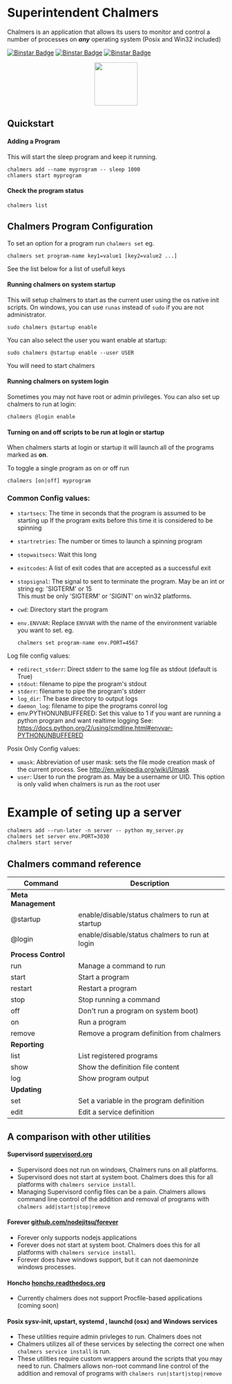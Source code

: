 Superintendent Chalmers
========================

Chalmers is an application that allows its users to monitor and control a
number of processes on ***any*** operating system (Posix and Win32 included)

[![Binstar Badge](https://binstar.org/binstar/chalmers/badges/build.svg)](https://binstar.org/binstar/chalmers/builds)
[![Binstar Badge](https://binstar.org/binstar/chalmers/badges/version.svg)](https://binstar.org/binstar/chalmers)
[![Binstar Badge](https://binstar.org/binstar/chalmers/badges/installer/conda.svg)](https://conda.binstar.org/binstar)

<center>
    <img src=https://raw.githubusercontent.com/Binstar/chalmers/master/img/chalmers.gif style="margin-left: auto; margin-right: auto;" align="middle" width="100px">
</center>

## Quickstart

#### Adding a Program

This will start the sleep program and keep it running.

    chalmers add --name myprogram -- sleep 1000
    chlamers start myprogram


#### Check the program status

    chalmers list

## Chalmers Program Configuration

To set an option for a program run `chalmers set` eg.

```
chalmers set program-name key1=value1 [key2=value2 ...]
```

See the list below for a list of usefull keys


#### Running chalmers on system startup 

This will setup chalmers to start as the current user using the os native init scripts. 
On windows, you can use `runas` instead of `sudo` if you are not administrator. 

    sudo chalmers @startup enable


You can also select the user you want enable at startup:

    sudo chalmers @startup enable --user USER

You will need to start chalmers 

#### Running chalmers on system login
 
Sometimes you may not have root or admin privileges. You can also set up chalmers to run at 
login: 

    chalmers @login enable

#### Turning on and off scripts to be run at login or startup

When chalmers starts at login or startup it will launch all of the programs marked as **on**.

To toggle a single program as on or off run

    chalmers [on|off] myprogram  


### Common Config values:

  * `startsecs`: The time in seconds that the program is assumed to be starting up
    If the program exits before this time it is considered to be spinning
  * `startretries`: The number or times to launch a spinning program
  * `stopwaitsecs`: Wait this long
  * `exitcodes`: A list of exit codes that are accepted as a successful exit 
  * `stopsignal`: The signal to sent to terminate the program. May be an int or string eg: 'SIGTERM' or 15  
    This must be only 'SIGTERM' or 'SIGINT' on win32 platforms.
  * `cwd`: Directory start the program
  * `env.ENVVAR`: Replace `ENVVAR` with the name of the environment variable you want to set.
    eg.
    
    ```
    chalmers set program-name env.PORT=4567
    ```

Log file config values:

 
 * `redirect_stderr`: Direct stderr to the same log file as stdout (default is True)
 * `stdout`: filename to pipe the program's stdout
 * `stderr`: filename to pipe the program's stderr
 * `log_dir`: The base directory to output logs
 * `daemon_log`: filename to pipe the programs conrol log 
 * env.PYTHONUNBUFFERED: Set this value to 1 if you want are running a 
   python program and want realtime logging 
   See: https://docs.python.org/2/using/cmdline.html#envvar-PYTHONUNBUFFERED 

Posix Only Config values:

  * `umask`: Abbreviation of user mask: sets the file mode creation mask of the current process. 
   See http://en.wikipedia.org/wiki/Umask
  * `user`: User to run the program as. May be a username or UID. This option is only valid when 
    chalmers is run as the root user 

# Example of seting up a server

```
chalmers add --run-later -n server -- python my_server.py
chalmers set server env.PORT=3030
chalmers start server
```

## Chalmers command reference 

| Command | Description |
| ------- | ----------- |
| **Meta Management** | |
| @startup    | enable/disable/status chalmers to run at startup |
| @login    | enable/disable/status chalmers to run at login |
| **Process Control** | |
| run                | Manage a command to run |
| start              | Start a program |
| restart            | Restart a program |
| stop               | Stop running a command |
| off                | Don't run a program on system boot) |
| on                 | Run a program |
| remove             | Remove a program definition from chalmers |
| **Reporting** | |
| list               | List registered programs |
| show               | Show the definition file content |
| log                | Show program output |
| **Updating** | |
| set                | Set a variable in the program definition |
| edit               | Edit a service definition |


## A comparison with other utilities

#### Supervisord [supervisord.org](http://supervisord.org)


  * Supervisord does not run on windows, Chalmers runs on all platforms.
  * Supervisord does not start at system boot.
    Chalmers does this for all platforms with `chalmers service install`.
  * Managing Supervisord config files can be a pain.
    Chalmers allows command line control of the addition and removal of programs with 
    `chalmers add|start|stop|remove`


#### Forever [github.com/nodejitsu/forever](https://github.com/nodejitsu/forever)

  * Forever only supports nodejs applications
  * Forever does not start at system boot.
    Chalmers does this for all platforms with `chalmers service install`.
  * Forever does have windows support, but it can not daemoninze windows processes.


#### Honcho [honcho.readthedocs.org](https://honcho.readthedocs.org)

  * Currently chalmers does not support Procfile-based applications (coming soon)

#### Posix sysv-init, upstart, systemd , launchd (osx) and Windows services

  * These utilities require admin privleges to run.  Chalmers does not
  * Chalmers utilizes all of these services by selecting the correct one 
    when `chalmers service install` is run.
  * These utilities require custom wrappers around the scripts that you may need to run.
    Chalmers allows non-root command line control of the addition and removal of 
    programs with `chalmers run|start|stop|remove`


